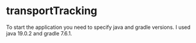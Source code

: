 # transportTracking
To start the application you need to specify java and gradle versions. I used java 19.0.2 and gradle 7.6.1.
